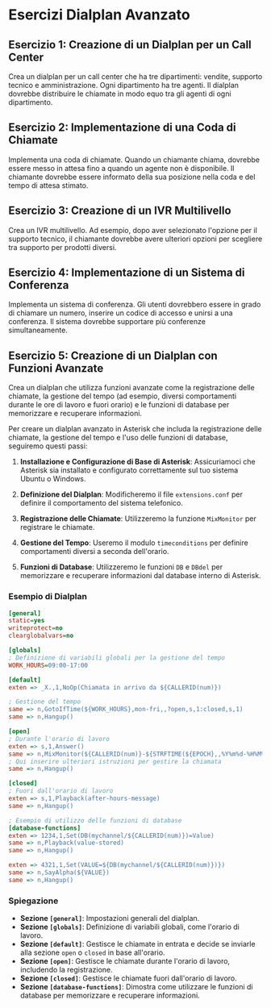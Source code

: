 # Esercizi Dialplan Avanzato

## Esercizio 1: Creazione di un Dialplan per un Call Center
Crea un dialplan per un call center che ha tre dipartimenti: vendite, supporto tecnico e amministrazione. Ogni dipartimento ha tre agenti. Il dialplan dovrebbe distribuire le chiamate in modo equo tra gli agenti di ogni dipartimento.



## Esercizio 2: Implementazione di una Coda di Chiamate
Implementa una coda di chiamate. Quando un chiamante chiama, dovrebbe essere messo in attesa fino a quando un agente non è disponibile. Il chiamante dovrebbe essere informato della sua posizione nella coda e del tempo di attesa stimato.


## Esercizio 3: Creazione di un IVR Multilivello
Crea un IVR multilivello. Ad esempio, dopo aver selezionato l'opzione per il supporto tecnico, il chiamante dovrebbe avere ulteriori opzioni per scegliere tra supporto per prodotti diversi.



## Esercizio 4: Implementazione di un Sistema di Conferenza
Implementa un sistema di conferenza. Gli utenti dovrebbero essere in grado di chiamare un numero, inserire un codice di accesso e unirsi a una conferenza. Il sistema dovrebbe supportare più conferenze simultaneamente.



## Esercizio 5: Creazione di un Dialplan con Funzioni Avanzate
Crea un dialplan che utilizza funzioni avanzate come la registrazione delle chiamate, la gestione del tempo (ad esempio, diversi comportamenti durante le ore di lavoro e fuori orario) e le funzioni di database per memorizzare e recuperare informazioni.

Per creare un dialplan avanzato in Asterisk che includa la registrazione delle chiamate, la gestione del tempo e l'uso delle funzioni di database, seguiremo questi passi:

1. **Installazione e Configurazione di Base di Asterisk**: Assicuriamoci che Asterisk sia installato e configurato correttamente sul tuo sistema Ubuntu o Windows.

2. **Definizione del Dialplan**: Modificheremo il file `extensions.conf` per definire il comportamento del sistema telefonico.

3. **Registrazione delle Chiamate**: Utilizzeremo la funzione `MixMonitor` per registrare le chiamate.

4. **Gestione del Tempo**: Useremo il modulo `timeconditions` per definire comportamenti diversi a seconda dell'orario.

5. **Funzioni di Database**: Utilizzeremo le funzioni `DB` e `DBdel` per memorizzare e recuperare informazioni dal database interno di Asterisk.

### Esempio di Dialplan



```ini
[general]
static=yes
writeprotect=no
clearglobalvars=no

[globals]
; Definizione di variabili globali per la gestione del tempo
WORK_HOURS=09:00-17:00

[default]
exten => _X.,1,NoOp(Chiamata in arrivo da ${CALLERID(num)})

; Gestione del tempo
same => n,GotoIfTime(${WORK_HOURS},mon-fri,,?open,s,1:closed,s,1)
same => n,Hangup()

[open]
; Durante l'orario di lavoro
exten => s,1,Answer()
same => n,MixMonitor(${CALLERID(num)}-${STRFTIME(${EPOCH},,%Y%m%d-%H%M%S)}.wav)
; Qui inserire ulteriori istruzioni per gestire la chiamata
same => n,Hangup()

[closed]
; Fuori dall'orario di lavoro
exten => s,1,Playback(after-hours-message)
same => n,Hangup()

; Esempio di utilizzo delle funzioni di database
[database-functions]
exten => 1234,1,Set(DB(mychannel/${CALLERID(num)})=Value)
same => n,Playback(value-stored)
same => n,Hangup()

exten => 4321,1,Set(VALUE=${DB(mychannel/${CALLERID(num)})})
same => n,SayAlpha(${VALUE})
same => n,Hangup()
```

### Spiegazione

- **Sezione `[general]`**: Impostazioni generali del dialplan.
- **Sezione `[globals]`**: Definizione di variabili globali, come l'orario di lavoro.
- **Sezione `[default]`**: Gestisce le chiamate in entrata e decide se inviarle alla sezione `open` o `closed` in base all'orario.
- **Sezione `[open]`**: Gestisce le chiamate durante l'orario di lavoro, includendo la registrazione.
- **Sezione `[closed]`**: Gestisce le chiamate fuori dall'orario di lavoro.
- **Sezione `[database-functions]`**: Dimostra come utilizzare le funzioni di database per memorizzare e recuperare informazioni.



